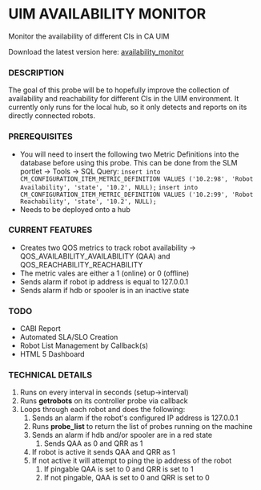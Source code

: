 # UIM AVAILABILITY MONITOR
Monitor the availability of different CIs in CA UIM

Download the latest version here: [availability_monitor](https://github.com/BryanKMorrow/uim-availability_monitor/blob/master/releases/availability_monitor.zip)

### DESCRIPTION
The goal of this probe will be to hopefully improve the collection of availability and reachability for different CIs in the UIM environment. It currently only runs for the local hub, so it only detects and reports on its directly connected robots.

### PREREQUISITES
* You will need to insert the following two Metric Definitions into the database before using this probe. This can be done from the SLM portlet -> Tools -> SQL Query:
`insert into CM_CONFIGURATION_ITEM_METRIC_DEFINITION VALUES ('10.2:98', 'Robot Availability', 'state', '10.2', NULL);`
`insert into CM_CONFIGURATION_ITEM_METRIC_DEFINITION VALUES ('10.2:99', 'Robot Reachability', 'state', '10.2', NULL);`
* Needs to be deployed onto a hub


### CURRENT FEATURES
* Creates two QOS metrics to track robot availability -> QOS\_AVAILABILITY\_AVAILABILITY (QAA) and QOS\_REACHABILITY\_REACHABILITY
* The metric vales are either a 1 (online) or 0 (offline)
* Sends alarm if robot ip address is equal to 127.0.0.1
* Sends alarm if hdb or spooler is in an inactive state

### TODO
* CABI Report
* Automated SLA/SLO Creation
* Robot List Management by Callback(s)
* HTML 5 Dashboard

### TECHNICAL DETAILS
1. Runs on every interval in seconds (setup->interval)
2. Runs **getrobots** on its controller probe via callback
3. Loops through each robot and does the following:
   1. Sends an alarm if the robot's configured IP address is 127.0.0.1
   2. Runs **probe_list** to return the list of probes running on the machine
   3. Sends an alarm if hdb and/or spooler are in a red state
      1. Sends QAA as 0 and QRR as 1
   4. If robot is active it sends QAA and QRR as 1
   5. If not active it will attempt to ping the ip address of the robot
      1. If pingable QAA is set to 0 and QRR is set to 1
      2. If not pingable, QAA is set to 0 and QRR is set to 0  